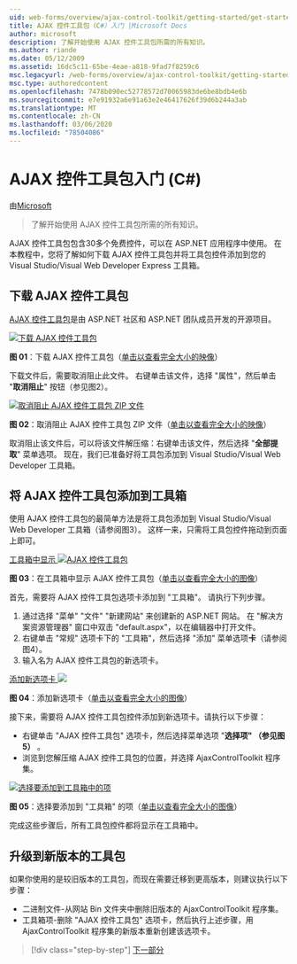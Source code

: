 ```yaml
---
uid: web-forms/overview/ajax-control-toolkit/getting-started/get-started-with-the-ajax-control-toolkit-cs
title: AJAX 控件工具包（C#）入门 |Microsoft Docs
author: microsoft
description: 了解开始使用 AJAX 控件工具包所需的所有知识。
ms.author: riande
ms.date: 05/12/2009
ms.assetid: 16dc5c11-65be-4eae-a818-9fad7f8259c6
msc.legacyurl: /web-forms/overview/ajax-control-toolkit/getting-started/get-started-with-the-ajax-control-toolkit-cs
msc.type: authoredcontent
ms.openlocfilehash: 7478b090ec52778572d70065983de6be8bdb4e6b
ms.sourcegitcommit: e7e91932a6e91a63e2e46417626f39d6b244a3ab
ms.translationtype: MT
ms.contentlocale: zh-CN
ms.lasthandoff: 03/06/2020
ms.locfileid: "78504086"
---
```

# <a name="get-started-with-the-ajax-control-toolkit-c"></a>AJAX 控件工具包入门 (C#)

由[Microsoft](https://github.com/microsoft)

> 了解开始使用 AJAX 控件工具包所需的所有知识。

AJAX 控件工具包包含30多个免费控件，可以在 ASP.NET 应用程序中使用。 在本教程中，您将了解如何下载 AJAX 控件工具包并将工具包控件添加到您的 Visual Studio/Visual Web Developer Express 工具箱。

## <a name="downloading-the-ajax-control-toolkit"></a>下载 AJAX 控件工具包

[AJAX 控件工具包](http://devexpress.com/act)是由 ASP.NET 社区和 ASP.NET 团队成员开发的开源项目。 

[![下载 AJAX 控件工具包](get-started-with-the-ajax-control-toolkit-cs/_static/image1.jpg)](get-started-with-the-ajax-control-toolkit-cs/_static/image1.png)

**图 01**：下载 AJAX 控件工具包（[单击以查看完全大小的映像](get-started-with-the-ajax-control-toolkit-cs/_static/image2.png)）

下载文件后，需要取消阻止此文件。 右键单击该文件，选择 "属性"，然后单击 "**取消阻止**" 按钮（参见图2）。

[![取消阻止 AJAX 控件工具包 ZIP 文件](get-started-with-the-ajax-control-toolkit-cs/_static/image2.jpg)](get-started-with-the-ajax-control-toolkit-cs/_static/image3.png)

**图 02**：取消阻止 AJAX 控件工具包 ZIP 文件（[单击以查看完全大小的映像](get-started-with-the-ajax-control-toolkit-cs/_static/image4.png)）

取消阻止该文件后，可以将该文件解压缩：右键单击该文件，然后选择 "**全部提取**" 菜单选项。 现在，我们已准备好将工具包添加到 Visual Studio/Visual Web Developer 工具箱。

## <a name="adding-the-ajax-control-toolkit-to-the-toolbox"></a>将 AJAX 控件工具包添加到工具箱

使用 AJAX 控件工具包的最简单方法是将工具包添加到 Visual Studio/Visual Web Developer 工具箱（请参阅图3）。 这样一来，只需将工具包控件拖动到页面上即可。

[工具箱中显示 ![AJAX 控件工具包](get-started-with-the-ajax-control-toolkit-cs/_static/image3.jpg)](get-started-with-the-ajax-control-toolkit-cs/_static/image5.png)

**图 03**：在工具箱中显示 AJAX 控件工具包（[单击以查看完全大小的图像](get-started-with-the-ajax-control-toolkit-cs/_static/image6.png)）

首先，需要将 AJAX 控件工具包选项卡添加到 "工具箱"。 请执行下列步骤。

1. 通过选择 "菜单" "文件" "新建网站" 来创建新的 ASP.NET 网站。 在 "解决方案资源管理器" 窗口中双击 "default.aspx"，以在编辑器中打开文件。
2. 右键单击 "常规" 选项卡下的 "工具箱"，然后选择 "添加" 菜单选项**卡**（请参阅图4）。
3. 输入名为 AJAX 控件工具包的新选项卡。

[添加新选项卡 ![](get-started-with-the-ajax-control-toolkit-cs/_static/image4.jpg)](get-started-with-the-ajax-control-toolkit-cs/_static/image7.png)

**图 04**：添加新选项卡（[单击以查看完全大小的图像](get-started-with-the-ajax-control-toolkit-cs/_static/image8.png)）

接下来，需要将 AJAX 控件工具包控件添加到新选项卡。请执行以下步骤：

- 右键单击 "AJAX 控件工具包" 选项卡，然后选择菜单选项 "**选择项" （参见图5）** 。
- 浏览到您解压缩 AJAX 控件工具包的位置，并选择 AjaxControlToolkit 程序集。

[![选择要添加到工具箱中的项](get-started-with-the-ajax-control-toolkit-cs/_static/image5.jpg)](get-started-with-the-ajax-control-toolkit-cs/_static/image9.png)

**图 05**：选择要添加到 "工具箱" 的项（[单击以查看完全大小的图像](get-started-with-the-ajax-control-toolkit-cs/_static/image10.png)）

完成这些步骤后，所有工具包控件都将显示在工具箱中。

## <a name="upgrading-to-a-new-version-of-the-toolkit"></a>升级到新版本的工具包

如果你使用的是较旧版本的工具包，而现在需要迁移到更高版本，则建议执行以下步骤：

- 二进制文件-从网站 Bin 文件夹中删除旧版本的 AjaxControlToolkit 程序集。
- 工具箱项-删除 "AJAX 控件工具包" 选项卡，然后执行上述步骤，用 AjaxControlToolkit 程序集的新版本重新创建该选项卡。

> [!div class="step-by-step"]
> [下一部分](using-ajax-control-toolkit-controls-and-control-extenders-cs.md)
